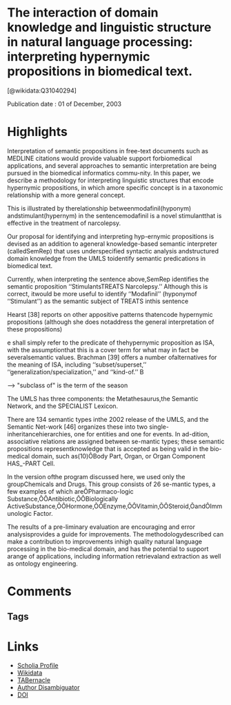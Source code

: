 
The interaction of domain knowledge and linguistic structure in natural language processing: interpreting hypernymic propositions in biomedical text.
=====================================================================================================================================================
  
  [@wikidata:Q31040294]  
  
Publication date : 01 of December, 2003  

# Highlights
Interpretation of semantic propositions in free-text documents such as MEDLINE citations would provide valuable support forbiomedical applications, and several approaches to semantic interpretation are being pursued in the biomedical informatics commu-nity. In this paper, we describe a methodology for interpreting linguistic structures that encode hypernymic propositions, in which amore specific concept is in a taxonomic relationship with a more general concept. 

 This is illustrated by therelationship betweenmodafinil(hyponym) andstimulant(hypernym) in the sentencemodafinil is a novel stimulantthat is effective in the treatment of narcolepsy.

 Our proposal for identifying and interpreting hyp-ernymic propositions is devised as an addition to ageneral knowledge-based semantic interpreter (calledSemRep) that uses underspecified syntactic analysis andstructured domain  knowledge from the UMLS toidentify semantic predications in biomedical text.

 Currently, when interpreting the sentence above,SemRep identifies the semantic proposition ‘‘StimulantsTREATS Narcolepsy.’’ Although this is correct, itwould be more useful to identify ‘‘Modafinil’’ (hyponymof ‘‘Stimulant’’) as the semantic subject of TREATS inthis sentence

Hearst [38] reports on other appositive patterns thatencode hypernymic propositions (although she does notaddress the general interpretation of these propositions)

e shall simply refer to the predicate of thehypernymic proposition as ISA, with the assumptionthat this is a cover term for what may in fact be severalsemantic values. Brachman [39] offers a number ofalternatives for the meaning of ISA, including ‘‘subset/superset,’’ ‘‘generalization/specialization,’’ and ‘‘kind-of.’’ B

--> "subclass of" is the term of the season

The UMLS has three components: the Metathesaurus,the Semantic Network, and the SPECIALIST Lexicon.


There are 134 semantic types inthe 2002 release of the UMLS, and the Semantic Net-work [46] organizes these into two single-inheritancehierarchies, one for entities and one for events. In ad-dition, associative relations are assigned between se-mantic types; these semantic propositions representknowledge that is accepted as being valid in the bio-medical domain, such as(10)ÔBody Part, Organ, or Organ Component HAS_-PART Cell.

 In the version ofthe program discussed here, we used only the groupChemicals and Drugs. This group consists of 26 se-mantic types, a few examples of which areÔPharmaco-logic  Substance,ÕÔAntibiotic,ÕÔBiologically  ActiveSubstance,ÕÔHormone,ÕÔEnzyme,ÕÔVitamin,ÕÔSteroid,ÕandÔImmunologic Factor.

 The results of a pre-liminary evaluation are encouraging and error analysisprovides a guide for improvements. The methodologydescribed can make a contribution to improvements inhigh quality natural language processing in the bio-medical domain, and has the potential to support arange of applications, including information retrievaland extraction as well as ontology engineering.

 
# Comments

## Tags

# Links
  
 * [Scholia Profile](https://scholia.toolforge.org/work/Q31040294)  
 * [Wikidata](https://www.wikidata.org/wiki/Q31040294)  
 * [TABernacle](https://tabernacle.toolforge.org/?#/tab/manual/Q31040294/P921%3BP4510)  
 * [Author Disambiguator](https://author-disambiguator.toolforge.org/work_item_oauth.php?id=Q31040294&batch_id=&match=1&author_list_id=&doit=Get+author+links+for+work)  
 * [DOI](https://doi.org/10.1016/J.JBI.2003.11.003)  
